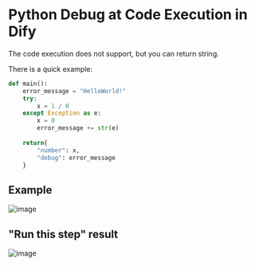 # Python Debug at Code Execution in Dify

The code execution does not support, but you can return string.

There is a quick example:

```python
def main():
    error_message = "HelloWorld!"
    try:
        x = 1 / 0
    except Exception as e:
        x = 0
        error_message += str(e)
    
    return{
        "number": x,
        "debug": error_message
    }
```

## Example

![image](https://github.com/user-attachments/assets/31002bf9-1dca-4c00-8ab4-ab6e21d1f01b)

## "Run this step" result
![image](https://github.com/user-attachments/assets/433ba5bb-38fd-4c7f-900e-d2a7918e765f)
